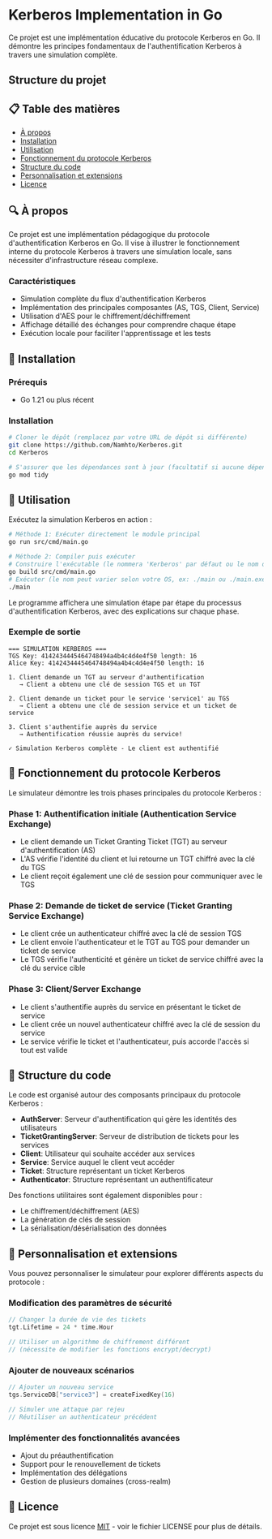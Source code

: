 # Kerberos Implementation in Go

Ce projet est une implémentation éducative du protocole Kerberos en Go. Il démontre les principes fondamentaux de l'authentification Kerberos à travers une simulation complète.

## Structure du projet

## 📋 Table des matières

- [À propos](#à-propos)
- [Installation](#installation)
- [Utilisation](#utilisation)
- [Fonctionnement du protocole Kerberos](#fonctionnement-du-protocole-kerberos)
- [Structure du code](#structure-du-code)
- [Personnalisation et extensions](#personnalisation-et-extensions)
- [Licence](#licence)

## 🔍 À propos

Ce projet est une implémentation pédagogique du protocole d'authentification Kerberos en Go. Il vise à illustrer le fonctionnement interne du protocole Kerberos à travers une simulation locale, sans nécessiter d'infrastructure réseau complexe.

### Caractéristiques

- Simulation complète du flux d'authentification Kerberos
- Implémentation des principales composantes (AS, TGS, Client, Service)
- Utilisation d'AES pour le chiffrement/déchiffrement
- Affichage détaillé des échanges pour comprendre chaque étape
- Exécution locale pour faciliter l'apprentissage et les tests

## 💾 Installation

### Prérequis

- Go 1.21 ou plus récent

### Installation

```bash
# Cloner le dépôt (remplacez par votre URL de dépôt si différente)
git clone https://github.com/Namhto/Kerberos.git
cd Kerberos

# S'assurer que les dépendances sont à jour (facultatif si aucune dépendance externe)
go mod tidy
```

## 🚀 Utilisation

Exécutez la simulation Kerberos en action :

```bash
# Méthode 1: Exécuter directement le module principal
go run src/cmd/main.go

# Méthode 2: Compiler puis exécuter
# Construire l'exécutable (le nommera 'Kerberos' par défaut ou le nom du module)
go build src/cmd/main.go 
# Exécuter (le nom peut varier selon votre OS, ex: ./main ou ./main.exe)
./main 
```

Le programme affichera une simulation étape par étape du processus d'authentification Kerberos, avec des explications sur chaque phase.

### Exemple de sortie

```
=== SIMULATION KERBEROS ===
TGS Key: 4142434445464748494a4b4c4d4e4f50 length: 16
Alice Key: 4142434445464748494a4b4c4d4e4f50 length: 16

1. Client demande un TGT au serveur d'authentification
   → Client a obtenu une clé de session TGS et un TGT

2. Client demande un ticket pour le service 'service1' au TGS
   → Client a obtenu une clé de session service et un ticket de service

3. Client s'authentifie auprès du service
   → Authentification réussie auprès du service!

✓ Simulation Kerberos complète - Le client est authentifié
```

## 📖 Fonctionnement du protocole Kerberos

Le simulateur démontre les trois phases principales du protocole Kerberos :

### Phase 1: Authentification initiale (Authentication Service Exchange)
- Le client demande un Ticket Granting Ticket (TGT) au serveur d'authentification (AS)
- L'AS vérifie l'identité du client et lui retourne un TGT chiffré avec la clé du TGS
- Le client reçoit également une clé de session pour communiquer avec le TGS

### Phase 2: Demande de ticket de service (Ticket Granting Service Exchange)
- Le client crée un authenticateur chiffré avec la clé de session TGS
- Le client envoie l'authenticateur et le TGT au TGS pour demander un ticket de service
- Le TGS vérifie l'authenticité et génère un ticket de service chiffré avec la clé du service cible

### Phase 3: Client/Server Exchange
- Le client s'authentifie auprès du service en présentant le ticket de service
- Le client crée un nouvel authenticateur chiffré avec la clé de session du service
- Le service vérifie le ticket et l'authenticateur, puis accorde l'accès si tout est valide

## 🧩 Structure du code

Le code est organisé autour des composants principaux du protocole Kerberos :

- **AuthServer**: Serveur d'authentification qui gère les identités des utilisateurs
- **TicketGrantingServer**: Serveur de distribution de tickets pour les services
- **Client**: Utilisateur qui souhaite accéder aux services
- **Service**: Service auquel le client veut accéder
- **Ticket**: Structure représentant un ticket Kerberos
- **Authenticator**: Structure représentant un authentificateur

Des fonctions utilitaires sont également disponibles pour :
- Le chiffrement/déchiffrement (AES)
- La génération de clés de session
- La sérialisation/désérialisation des données

## 🔧 Personnalisation et extensions

Vous pouvez personnaliser le simulateur pour explorer différents aspects du protocole :

### Modification des paramètres de sécurité

```go
// Changer la durée de vie des tickets
tgt.Lifetime = 24 * time.Hour

// Utiliser un algorithme de chiffrement différent
// (nécessite de modifier les fonctions encrypt/decrypt)
```

### Ajouter de nouveaux scénarios

```go
// Ajouter un nouveau service
tgs.ServiceDB["service3"] = createFixedKey(16)

// Simuler une attaque par rejeu
// Réutiliser un authenticateur précédent
```

### Implémenter des fonctionnalités avancées

- Ajout du préauthentification
- Support pour le renouvellement de tickets
- Implémentation des délégations
- Gestion de plusieurs domaines (cross-realm)

## 📄 Licence

Ce projet est sous licence [MIT](LICENSE) - voir le fichier LICENSE pour plus de détails. 